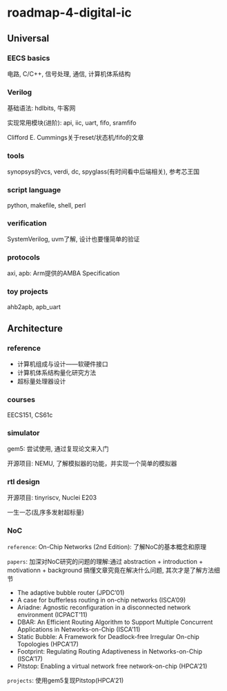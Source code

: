 # roadmap-4-digital-ic

## Universal
### EECS basics
电路, C/C++, 信号处理, 通信, 计算机体系结构

### Verilog
基础语法: hdlbits, 牛客网

实现常用模块(进阶): api, iic, uart, fifo, sramfifo

Clifford E. Cummings关于reset/状态机/fifo的文章

### tools
synopsys的vcs, verdi, dc, spyglass(有时间看中后端相关), 参考芯王国

### script language 
python, makefile, shell, perl

### verification 
SystemVerilog, uvm了解, 设计也要懂简单的验证

### protocols
axi, apb: Arm提供的AMBA Specification

### toy projects
ahb2apb, apb_uart


## Architecture
### reference
- 计算机组成与设计——软硬件接口
- 计算机体系结构量化研究方法
- 超标量处理器设计

### courses 
EECS151, CS61c

### simulator 
gem5: 尝试使用, 通过复现论文来入门

开源项目: NEMU, 了解模拟器的功能，并实现一个简单的模拟器

### rtl design
开源项目: tinyriscv, Nuclei E203

一生一芯(乱序多发射超标量)

### NoC
`reference`: On-Chip Networks (2nd Edition): 了解NoC的基本概念和原理

`papers`: 加深对NoC研究的问题的理解:通过 abstraction + introduction + motivationn + background 搞懂文章究竟在解决什么问题, 其次才是了解方法细节

- The adaptive bubble router (JPDC’01)
- A case for bufferless routing in on-chip networks (ISCA’09)
- Ariadne: Agnostic reconfiguration in a disconnected network environment (ICPACT’11)
- DBAR: An Efficient Routing Algorithm to Support Multiple Concurrent Applications in Networks-on-Chip (ISCA’11)
- Static Bubble: A Framework for Deadlock-free Irregular On-chip Topologies (HPCA’17)
- Footprint: Regulating Routing Adaptiveness in Networks-on-Chip (ISCA’17)
- Pitstop: Enabling a virtual network free network-on-chip (HPCA’21)

`projects`: 使用gem5复现Pitstop(HPCA’21)
